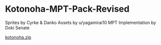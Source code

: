 # Kotonoha-MPT-Pack-Revised

Sprites by Cyrke & Danko
Assets by u/yagamirai10
MPT Implementation by Doki Senate

[kotonoha.zip](https://github.com/user-attachments/files/18515150/kotonoha.zip)
